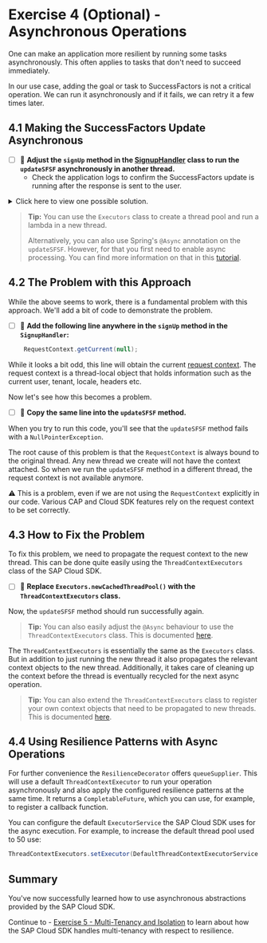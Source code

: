 # Exercise 4 (Optional) - Asynchronous Operations

One can make an application more resilient by running some tasks asynchronously. This often applies to tasks that don't need to succeed immediately.

In our use case, adding the goal or task to SuccessFactors is not a critical operation. We can run it asynchronously and if it fails, we can retry it a few times later.

## 4.1 Making the SuccessFactors Update Asynchronous

- [ ] 🔨 **Adjust the `signUp` method in the [SignupHandler](../../srv/src/main/java/com/sap/cloud/sdk/demo/in260/SignupHandler.java) class to run the `updateSFSF` asynchronously in another thread.**
  - Check the application logs to confirm the SuccessFactors update is running after the response is sent to the user. 

<details><summary>Click here to view one possible solution.</summary>

```java
Executors.newCachedThreadPool()
        .execute(() -> updateSFSF(session));
```

</details>

> **Tip:** You can use the `Executors` class to create a thread pool and run a lambda in a new thread. 
> 
> Alternatively, you can also use Spring's `@Async` annotation on the `updateSFSF`.
> However, for that you first need to enable async processing.
> You can find more information on that in this [tutorial](https://www.baeldung.com/spring-async).

## 4.2 The Problem with this Approach

While the above seems to work, there is a fundamental problem with this approach.
We'll add a bit of code to demonstrate the problem.

- [ ] 🔨 **Add the following line anywhere in the `signUp` method in the `SignupHandler`:**
   
  ```java
   RequestContext.getCurrent(null);
   ```

While it looks a bit odd, this line will obtain the current [request context](https://cap.cloud.sap/docs/java/request-contexts).
The request context is a thread-local object that holds information such as the current user, tenant, locale, headers etc.

Now let's see how this becomes a problem.

- [ ] 🔨 **Copy the same line into the `updateSFSF` method.** 

When you try to run this code, you'll see that the `updateSFSF` method fails with a `NullPointerException`.

The root cause of this problem is that the `RequestContext` is always bound to the original thread.
Any new thread we create will not have the context attached. So when we run the `updateSFSF` method in a different thread, the request context is not available anymore.

⚠️ This is a problem, even if we are not using the `RequestContext` explicitly in our code.
Various CAP and Cloud SDK features rely on the request context to be set correctly.

## 4.3 How to Fix the Problem

To fix this problem, we need to propagate the request context to the new thread.
This can be done quite easily using the `ThreadContextExecutors` class of the SAP Cloud SDK.

- [ ] 🔨 **Replace `Executors.newCachedThreadPool()` with the `ThreadContextExecutors` class.** 

Now, the `updateSFSF` method should run successfully again.

> **Tip:** You can also easily adjust the `@Async` behaviour to use the `ThreadContextExecutors` class. This is documented [here](https://sap.github.io/cloud-sdk/docs/java/v5/features/multi-tenancy/thread-context#spring-integration).

The `ThreadContextExecutors` is essentially the same as the `Executors` class.
But in addition to just running the new thread it also propagates the relevant context objects to the new thread.
Additionally, it takes care of cleaning up the context before the thread is eventually recycled for the next async operation.

> **Tip:** You can also extend the `ThreadContextExecutors` class to register your own context objects that need to be propagated to new threads. This is documented [here](https://sap.github.io/cloud-sdk/docs/java/v5/features/multi-tenancy/thread-context#passing-on-other-threadlocals).

## 4.4 Using Resilience Patterns with Async Operations

For further convenience the `ResilienceDecorator` offers `queueSupplier`.
This will use a default `ThreadContextExecutor` to run your operation asynchronously and also apply the configured resilience patterns at the same time.
It returns a `CompletableFuture`, which you can use, for example, to register a callback function.

You can configure the default `ExecutorService` the SAP Cloud SDK uses for the async execution.
For example, to increase the default thread pool used to 50 use:

```java
ThreadContextExecutors.setExecutor(DefaultThreadContextExecutorService.of(Executors.newFixedThreadPool(50)));
```

## Summary

You've now successfully learned how to use asynchronous abstractions provided by the SAP Cloud SDK.

Continue to - [Exercise 5 - Multi-Tenancy and Isolation](../ex5/README.md) to learn about how the SAP Cloud SDK handles multi-tenancy with respect to resilience.
